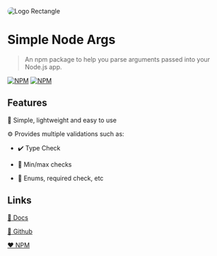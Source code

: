 <!-- TODO: Change README -->

<img src="https://res.cloudinary.com/dej0qc8lq/image/upload/v1626001270/logos/Rectangle_w2j31a.png" style="border-radius: 10px" alt="Logo Rectangle"/>

# Simple Node Args

> An npm package to help you parse arguments passed into your Node.js app.

[![NPM](https://img.shields.io/npm/dt/simple-node-args?style=for-the-badge)](https://www.npmjs.com/package/simple-node-args)
[![NPM](https://img.shields.io/npm/v/simple-node-args?style=for-the-badge)](https://www.npmjs.com/package/simple-node-args)

## Features

🚀 Simple, lightweight and easy to use

⚙️ Provides multiple validations such as:

- ✔️ Type Check

- 🔢 Min/max checks

- 🧮 Enums, required check, etc

## Links

[📘 Docs](https://mafgit.github.io/simple-node-args/)

[🖤 Github](https://github.com/mafgit/simple-node-args)

[❤️ NPM](https://www.npmjs.com/package/simple-node-args)